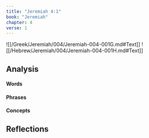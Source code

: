 ```yaml
---
title: "Jeremiah 4:1"
book: "Jeremiah"
chapter: 4
verse: 1
---
```

![[/Greek/Jeremiah/004/Jeremiah-004-001G.md#Text]]
![[/Hebrew/Jeremiah/004/Jeremiah-004-001H.md#Text]]

## Analysis

#### Words

#### Phrases

#### Concepts

## Reflections
